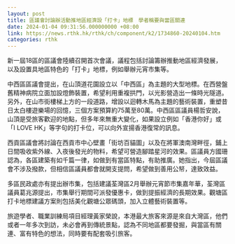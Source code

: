 ```yaml
---
layout: post
title: 區議會討論辦活動推地區經濟設「打卡」地標　學者稱要與當區關連
date: 2024-01-04 09:31:56.000000000 +08:00
link: https://news.rthk.hk/rthk/ch/component/k2/1734860-20240104.htm
categories: rthk
---
```


新一屆18區的區議會陸續召開首次會議，議程包括討論籌辦推動地區經濟發展，以及設置具地區特色的「打卡」地標，例如舉辦元宵市集等。

中西區區議會提出，在山頂道花園設立以「中西區」為主題的大型地標。在西營盤舊精神病院立面加設燈飾裝置，希望利用重複拱門，以光影營造出一條時光隧道。另外，在山市街樓梯上方的一段道路，增設以迴轉木馬為主題的藝術裝置，重塑昔日太白樓遊樂場的回憶，三個方案預算約75萬至80萬。中西區區議員楊哲安說，山頂是受旅客歡迎的地點，但多年來無重大變化，如果設立例如「香港你好」或「I LOVE HK」等字句的打卡位，可以向外宣揚香港復常的訊息。

西貢區議會將討論在西貢市中心壁畫「街坊百貓圖」以及在將軍澳南灣畔徑，鋪上日間吸收紫外線、入夜後發光的物料，希望可營造腳踏星河的效果。區議員方國珊認為，各區建築有如千篇一律，如做到有當區特點，有助推廣。她指出，今屆區議會不涉及撥款，但相信區議員都會就開支提問，希望做到善用公帑，達致效益。

多區民政處亦有提出辦市集，包括建議荃灣區2月舉辦元宵節市集嘉年華，荃灣區議員葛兆源提出，市集舉行期間可派發優惠卡，做到提振經濟的長期效果。觀塘區打卡地標建議方案則包括美化觀塘公眾碼頭，加入立體藝術裝置等。

旅遊學者、職業訓練局項目經理黃家榮說，本港最大旅客來源是來自大灣區，他們或者一年多次到訪，未必會再到傳統景點，認為不同地區都要發掘，與當區有關連、富有特色的想法，同時要有配套吸引旅客。
